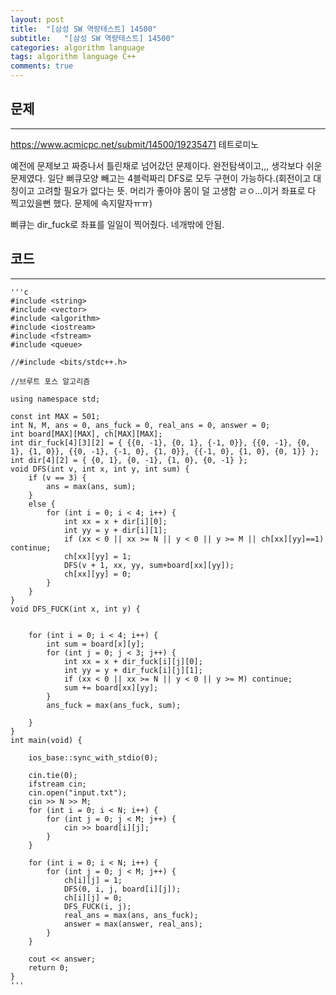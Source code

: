 ```yaml
---
layout: post
title:  "[삼성 SW 역량테스트] 14500"
subtitle:   "[삼성 SW 역량테스트] 14500"
categories: algorithm language 
tags: algorithm language C++
comments: true
---
```



## 문제 
---

<https://www.acmicpc.net/submit/14500/19235471> 테트로미노

예전에 문제보고 짜증나서 틀린채로 넘어갔던 문제이다. 
완전탐색이고,,, 생각보다 쉬운 문제였다. 일단 뻐큐모양 빼고는 4블럭짜리 DFS로 모두 구현이 가능하다.(회전이고 대칭이고 고려할 필요가 없다는 뜻. 머리가 좋아야 몸이 덜 고생함 ㄹㅇ...이거 좌표로 다 찍고있을뻔 했다. 문제에 속지말자ㅠㅠ) 

뻐큐는 dir_fuck로 좌표를 일일이 찍어줬다. 네개밖에 안됨. 


## 코드
---



    '''c
	#include <string>
	#include <vector>
	#include <algorithm>
	#include <iostream>
	#include <fstream>
	#include <queue>
	
	//#include <bits/stdc++.h>
	
	//브루트 포스 알고리즘
	
	using namespace std;
	
	const int MAX = 501;
	int N, M, ans = 0, ans_fuck = 0, real_ans = 0, answer = 0;
	int board[MAX][MAX], ch[MAX][MAX];
	int dir_fuck[4][3][2] = { {{0, -1}, {0, 1}, {-1, 0}}, {{0, -1}, {0, 1}, {1, 0}}, {{0, -1}, {-1, 0}, {1, 0}}, {{-1, 0}, {1, 0}, {0, 1}} };
	int dir[4][2] = { {0, 1}, {0, -1}, {1, 0}, {0, -1} };
	void DFS(int v, int x, int y, int sum) {
		if (v == 3) {
			ans = max(ans, sum);
		}
		else {
			for (int i = 0; i < 4; i++) {
				int xx = x + dir[i][0];
				int yy = y + dir[i][1];
				if (xx < 0 || xx >= N || y < 0 || y >= M || ch[xx][yy]==1) continue;
				ch[xx][yy] = 1;
				DFS(v + 1, xx, yy, sum+board[xx][yy]);
				ch[xx][yy] = 0;
			}
		}
	}
	void DFS_FUCK(int x, int y) {
	
	
		for (int i = 0; i < 4; i++) {
			int sum = board[x][y];
			for (int j = 0; j < 3; j++) {
				int xx = x + dir_fuck[i][j][0];
				int yy = y + dir_fuck[i][j][1];
				if (xx < 0 || xx >= N || y < 0 || y >= M) continue;
				sum += board[xx][yy];
			}
			ans_fuck = max(ans_fuck, sum);
			
		}
	}
	int main(void) {
	
		ios_base::sync_with_stdio(0);
	
		cin.tie(0);
		ifstream cin;
		cin.open("input.txt");
		cin >> N >> M;
		for (int i = 0; i < N; i++) {
			for (int j = 0; j < M; j++) {
				cin >> board[i][j];
			}
		}
	
		for (int i = 0; i < N; i++) {
			for (int j = 0; j < M; j++) {
				ch[i][j] = 1;
				DFS(0, i, j, board[i][j]);
				ch[i][j] = 0;
				DFS_FUCK(i, j);
				real_ans = max(ans, ans_fuck);
				answer = max(answer, real_ans);
			}
		}
	
		cout << answer;
		return 0;
	}
    '''

